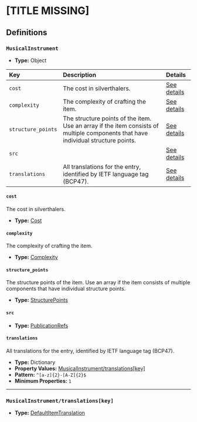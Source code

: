 # [TITLE MISSING]

## Definitions

### <a name="MusicalInstrument"></a> `MusicalInstrument`

- **Type:** Object

Key | Description | Details
:-- | :-- | :--
`cost` | The cost in silverthalers. | <a href="#MusicalInstrument/cost">See details</a>
`complexity` | The complexity of crafting the item. | <a href="#MusicalInstrument/complexity">See details</a>
`structure_points` | The structure points of the item. Use an array if the item consists of multiple components that have individual structure points. | <a href="#MusicalInstrument/structure_points">See details</a>
`src` |  | <a href="#MusicalInstrument/src">See details</a>
`translations` | All translations for the entry, identified by IETF language tag (BCP47). | <a href="#MusicalInstrument/translations">See details</a>

#### <a name="MusicalInstrument/cost"></a> `cost`

The cost in silverthalers.

- **Type:** <a href="./_Item.md#Cost">Cost</a>

#### <a name="MusicalInstrument/complexity"></a> `complexity`

The complexity of crafting the item.

- **Type:** <a href="./_Item.md#Complexity">Complexity</a>

#### <a name="MusicalInstrument/structure_points"></a> `structure_points`

The structure points of the item. Use an array if the item consists of
multiple components that have individual structure points.

- **Type:** <a href="./_Item.md#StructurePoints">StructurePoints</a>

#### <a name="MusicalInstrument/src"></a> `src`

- **Type:** <a href="../../source/_PublicationRef.md#PublicationRefs">PublicationRefs</a>

#### <a name="MusicalInstrument/translations"></a> `translations`

All translations for the entry, identified by IETF language tag (BCP47).

- **Type:** Dictionary
- **Property Values:** <a href="#MusicalInstrument/translations[key]">MusicalInstrument/translations[key]</a>
- **Pattern:** `^[a-z]{2}-[A-Z]{2}$`
- **Minimum Properties:** `1`

---

### <a name="MusicalInstrument/translations[key]"></a> `MusicalInstrument/translations[key]`

- **Type:** <a href="./_Item.md#DefaultItemTranslation">DefaultItemTranslation</a>
